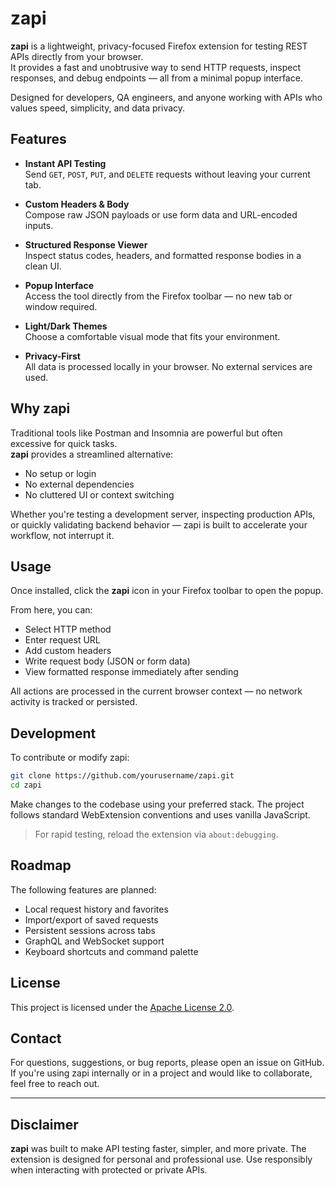 # zapi

**zapi** is a lightweight, privacy-focused Firefox extension for testing REST APIs directly from your browser.  
It provides a fast and unobtrusive way to send HTTP requests, inspect responses, and debug endpoints — all from a minimal popup interface.

Designed for developers, QA engineers, and anyone working with APIs who values speed, simplicity, and data privacy.

## Features

- **Instant API Testing**  
  Send `GET`, `POST`, `PUT`, and `DELETE` requests without leaving your current tab.

- **Custom Headers & Body**  
  Compose raw JSON payloads or use form data and URL-encoded inputs.

- **Structured Response Viewer**  
  Inspect status codes, headers, and formatted response bodies in a clean UI.

- **Popup Interface**  
  Access the tool directly from the Firefox toolbar — no new tab or window required.

- **Light/Dark Themes**  
  Choose a comfortable visual mode that fits your environment.

- **Privacy-First**  
  All data is processed locally in your browser. No external services are used.

## Why zapi

Traditional tools like Postman and Insomnia are powerful but often excessive for quick tasks.  
**zapi** provides a streamlined alternative:

- No setup or login
- No external dependencies
- No cluttered UI or context switching

Whether you're testing a development server, inspecting production APIs, or quickly validating backend behavior — zapi is built to accelerate your workflow, not interrupt it.

## Usage

Once installed, click the **zapi** icon in your Firefox toolbar to open the popup.

From here, you can:

- Select HTTP method
- Enter request URL
- Add custom headers
- Write request body (JSON or form data)
- View formatted response immediately after sending

All actions are processed in the current browser context — no network activity is tracked or persisted.

## Development

To contribute or modify zapi:

```bash
git clone https://github.com/yourusername/zapi.git
cd zapi
````

Make changes to the codebase using your preferred stack. The project follows standard WebExtension conventions and uses vanilla JavaScript.

> For rapid testing, reload the extension via `about:debugging`.

## Roadmap

The following features are planned:

* Local request history and favorites
* Import/export of saved requests
* Persistent sessions across tabs
* GraphQL and WebSocket support
* Keyboard shortcuts and command palette

## License

This project is licensed under the [Apache License 2.0](LICENSE).

## Contact

For questions, suggestions, or bug reports, please open an issue on GitHub.
If you're using zapi internally or in a project and would like to collaborate, feel free to reach out.

---

## Disclaimer

**zapi** was built to make API testing faster, simpler, and more private. The extension is designed for personal and professional use. 
Use responsibly when interacting with protected or private APIs.
